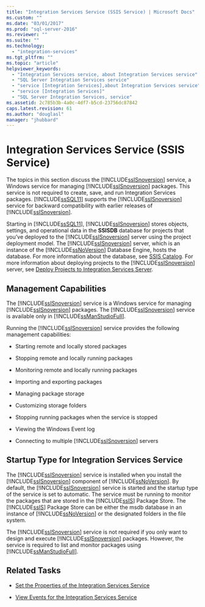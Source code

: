 ```yaml
---
title: "Integration Services Service (SSIS Service) | Microsoft Docs"
ms.custom: ""
ms.date: "03/01/2017"
ms.prod: "sql-server-2016"
ms.reviewer: ""
ms.suite: ""
ms.technology: 
  - "integration-services"
ms.tgt_pltfrm: ""
ms.topic: "article"
helpviewer_keywords: 
  - "Integration Services service, about Integration Services service"
  - "SQL Server Integration Services service"
  - "service [Integration Services],about Integration Services service"
  - "service [Integration Services]"
  - "SQL Server Integration Services, service"
ms.assetid: 2c785b3b-4a0c-4df7-b5cd-23756dc87842
caps.latest.revision: 61
ms.author: "douglasl"
manager: "jhubbard"
---
```

# Integration Services Service (SSIS Service)
  The topics in this section discuss the [!INCLUDE[ssISnoversion](../../a9notintoc/includes/ssisnoversion-md.md)] service, a Windows service for managing [!INCLUDE[ssISnoversion](../../a9notintoc/includes/ssisnoversion-md.md)] packages. This service is not required to create, save, and run Integration Services packages. [!INCLUDE[ssSQL11](../../a9notintoc/includes/sssql11-md.md)] supports the [!INCLUDE[ssISnoversion](../../a9notintoc/includes/ssisnoversion-md.md)] service for backward compatibility with earlier releases of [!INCLUDE[ssISnoversion](../../a9notintoc/includes/ssisnoversion-md.md)].  
  
 Starting in [!INCLUDE[ssSQL11](../../a9notintoc/includes/sssql11-md.md)], [!INCLUDE[ssISnoversion](../../a9notintoc/includes/ssisnoversion-md.md)] stores objects, settings, and operational data in the **SSISDB** database for projects that you’ve deployed to the [!INCLUDE[ssISnoversion](../../a9notintoc/includes/ssisnoversion-md.md)] server using the project deployment model. The [!INCLUDE[ssISnoversion](../../a9notintoc/includes/ssisnoversion-md.md)] server, which is an instance of the [!INCLUDE[ssNoVersion](../../a9notintoc/includes/ssnoversion-md.md)] Database Engine, hosts the database. For more information about the database, see [SSIS Catalog](../../integration-services/service/ssis-catalog.md). For more information about deploying projects to the [!INCLUDE[ssISnoversion](../../a9notintoc/includes/ssisnoversion-md.md)] server, see [Deploy Projects to Integration Services Server](../../integration-services/packages/deploy-projects-to-integration-services-server.md).  
  
## Management Capabilities  
 The [!INCLUDE[ssISnoversion](../../a9notintoc/includes/ssisnoversion-md.md)] service is a Windows service for managing [!INCLUDE[ssISnoversion](../../a9notintoc/includes/ssisnoversion-md.md)] packages. The [!INCLUDE[ssISnoversion](../../a9notintoc/includes/ssisnoversion-md.md)] service is available only in [!INCLUDE[ssManStudioFull](../../a9notintoc/includes/ssmanstudiofull-md.md)].  
  
 Running the [!INCLUDE[ssISnoversion](../../a9notintoc/includes/ssisnoversion-md.md)] service provides the following management capabilities:  
  
-   Starting remote and locally stored packages  
  
-   Stopping remote and locally running packages  
  
-   Monitoring remote and locally running packages  
  
-   Importing and exporting packages  
  
-   Managing package storage  
  
-   Customizing storage folders  
  
-   Stopping running packages when the service is stopped  
  
-   Viewing the Windows Event log  
  
-   Connecting to multiple [!INCLUDE[ssISnoversion](../../a9notintoc/includes/ssisnoversion-md.md)] servers  
  
## Startup Type for Integration Services Service  
 The [!INCLUDE[ssISnoversion](../../a9notintoc/includes/ssisnoversion-md.md)] service is installed when you install the [!INCLUDE[ssISnoversion](../../a9notintoc/includes/ssisnoversion-md.md)] component of [!INCLUDE[ssNoVersion](../../a9notintoc/includes/ssnoversion-md.md)]. By default, the [!INCLUDE[ssISnoversion](../../a9notintoc/includes/ssisnoversion-md.md)] service is started and the startup type of the service is set to automatic. The service must be running to monitor the packages that are stored in the [!INCLUDE[ssIS](../../a9retired/includes/ssis-md.md)] Package Store. The [!INCLUDE[ssIS](../../a9retired/includes/ssis-md.md)] Package Store can be either the msdb database in an instance of [!INCLUDE[ssNoVersion](../../a9notintoc/includes/ssnoversion-md.md)] or the designated folders in the file system.  
  
 The [!INCLUDE[ssISnoversion](../../a9notintoc/includes/ssisnoversion-md.md)] service is not required if you only want to design and execute [!INCLUDE[ssISnoversion](../../a9notintoc/includes/ssisnoversion-md.md)] packages. However, the service is required to list and monitor packages using [!INCLUDE[ssManStudioFull](../../a9notintoc/includes/ssmanstudiofull-md.md)].  
  
## Related Tasks  
  
-   [Set the Properties of the Integration Services Service](../../integration-services/service/set-the-properties-of-the-integration-services-service.md)  
  
-   [View Events for the Integration Services Service](../../integration-services/service/view-events-for-the-integration-services-service.md)  
  
  